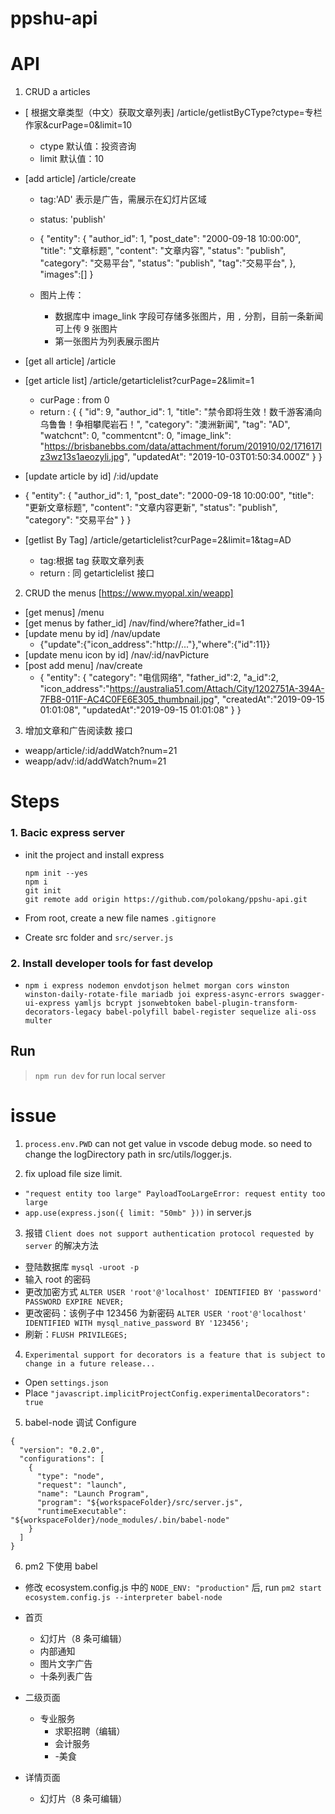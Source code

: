 # ppshu-api

# API

1. CRUD a articles

- [ 根据文章类型（中文）获取文章列表] <get> /article/getlistByCType?ctype=专栏作家&curPage=0&limit=10
  - ctype 默认值：投资咨询
  - limit 默认值：10

* [add article] /article/create

  - tag:'AD' 表示是广告，需展示在幻灯片区域
  - status: 'publish'
  - {
    "entity": {
    "author_id": 1,
    "post_date": "2000-09-18 10:00:00",
    "title": "文章标题",
    "content": "文章内容",
    "status": "publish",
    "category": "交易平台",
    "status": "publish",
    "tag":"交易平台",
    },
    "images":[]
    }

  - 图片上传：

    - 数据库中 image_link 字段可存储多张图片，用 `,` 分割，目前一条新闻可上传 9 张图片
    - 第一张图片为列表展示图片

- [get all article] /article
- [get article list] /article/getarticlelist?curPage=2&limit=1

  - curPage : from 0
  - return : {
    {
    "id": 9,
    "author_id": 1,
    "title": "禁令即将生效！数千游客涌向乌鲁鲁！争相攀爬岩石！",
    "category": "澳洲新闻",
    "tag": "AD",
    "watchcnt": 0,
    "commentcnt": 0,
    "image_link": "https://brisbanebbs.com/data/attachment/forum/201910/02/171617lz3wz13s1aeozyli.jpg",
    "updatedAt": "2019-10-03T01:50:34.000Z"
    }
    }

- [update article by id] /:id/update
- {
  "entity": {
  "author_id": 1,
  "post_date": "2000-09-18 10:00:00",
  "title": "更新文章标题",
  "content": "文章内容更新",
  "status": "publish",
  "category": "交易平台"
  }
  }

- [getlist By Tag] /article/getarticlelist?curPage=2&limit=1&tag=AD

  - tag:根据 tag 获取文章列表
  - return : 同 getarticlelist 接口

2. CRUD the menus [https://www.myopal.xin/weapp]

- [get menus] /menu
- [get menus by father_id] /nav/find/where?father_id=1
- [update menu by id] /nav/update
  - {"update":{"icon_address":"http://..."},"where":{"id":11}}
- [update menu icon by id] /nav/:id/navPicture
- [post add menu] /nav/create
  - {
    "entity": {
    "category": "电信网络",
    "father_id":2,
    "a_id":2,
    "icon_address":"https://australia51.com/Attach/City/1202751A-394A-7FB8-011F-AC4C0FE6E305_thumbnail.jpg",
    "createdAt":"2019-09-15 01:01:08",
    "updatedAt":"2019-09-15 01:01:08"
    }
    }

3. 增加文章和广告阅读数 接口

- weapp/article/:id/addWatch?num=21
- weapp/adv/:id/addWatch?num=21

# Steps

### 1. Bacic express server

- init the project and install express

  ```
  npm init --yes
  npm i
  git init
  git remote add origin https://github.com/polokang/ppshu-api.git
  ```

- From root, create a new file names `.gitignore`
- Create src folder and `src/server.js`

### 2. Install developer tools for fast develop

- `npm i express nodemon envdotjson helmet morgan cors winston winston-daily-rotate-file mariadb joi express-async-errors swagger-ui-express yamljs bcrypt jsonwebtoken babel-plugin-transform-decorators-legacy babel-polyfill babel-register sequelize ali-oss multer`

## Run

> `npm run dev` for run local server

# issue

1. `process.env.PWD` can not get value in vscode debug mode. so need to change the logDirectory path in src/utils/logger.js.

2. fix upload file size limit.

- `"request entity too large" PayloadTooLargeError: request entity too large`
- `app.use(express.json({ limit: "50mb" }))` in server.js

3. 报错 `Client does not support authentication protocol requested by server` 的解决方法

- 登陆数据库 `mysql -uroot -p`
- 输入 root 的密码
- 更改加密方式 `ALTER USER 'root'@'localhost' IDENTIFIED BY 'password' PASSWORD EXPIRE NEVER;`
- 更改密码：该例子中 123456 为新密码 `ALTER USER 'root'@'localhost' IDENTIFIED WITH mysql_native_password BY '123456';`
- 刷新：`FLUSH PRIVILEGES;`

4. `Experimental support for decorators is a feature that is subject to change in a future release...`

- Open `settings.json`
- Place `"javascript.implicitProjectConfig.experimentalDecorators": true`

5. babel-node 调试 Configure

```
{
  "version": "0.2.0",
  "configurations": [
    {
      "type": "node",
      "request": "launch",
      "name": "Launch Program",
      "program": "${workspaceFolder}/src/server.js",
      "runtimeExecutable": "${workspaceFolder}/node_modules/.bin/babel-node"
    }
  ]
}
```

6. pm2 下使用 babel

- 修改 ecosystem.config.js 中的 `NODE_ENV: "production"` 后, run `pm2 start ecosystem.config.js --interpreter babel-node`

- 首页

  - 幻灯片（8 条可编辑）
  - 内部通知
  - 图片文字广告
  - 十条列表广告

- 二级页面

  - 专业服务
    - 求职招聘（编辑）
    - 会计服务
    - -美⻝

- 详情页面
  - 幻灯片（8 条可编辑）
